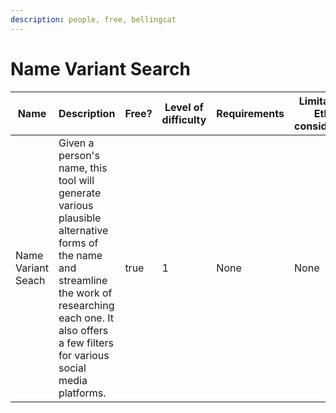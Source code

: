 ```yaml
---
description: people, free, bellingcat
---
```


# Name Variant Search

<table><thead><tr><th width="185">Name</th><th width="323">Description</th><th width="167" data-type="checkbox">Free?</th><th width="164" data-type="rating" data-max="5">Level of difficulty</th><th width="260">Requirements</th><th width="316">Limitations + Ethical considerations</th><th width="186">Research example</th><th width="188">Guide</th><th width="171">Tool owner</th><th width="170" data-type="checkbox">Trackers found?</th><th width="204">Last checked on</th><th width="163" data-type="users" data-multiple>Updated by</th></tr></thead><tbody><tr><td>Name Variant Seach</td><td>Given a person's name, this tool will generate various plausible alternative forms of the name and streamline the work of researching each one. It also offers a few filters for various social media platforms.<br></td><td>true</td><td>1</td><td>None</td><td>None</td><td></td><td></td><td>bellingcat</td><td>false</td><td>06.03.2024 </td><td><a href="https://app.gitbook.com/u/M287qnNGifXoTpjOpJbwaSDYpvp2">johanna</a></td></tr></tbody></table>

